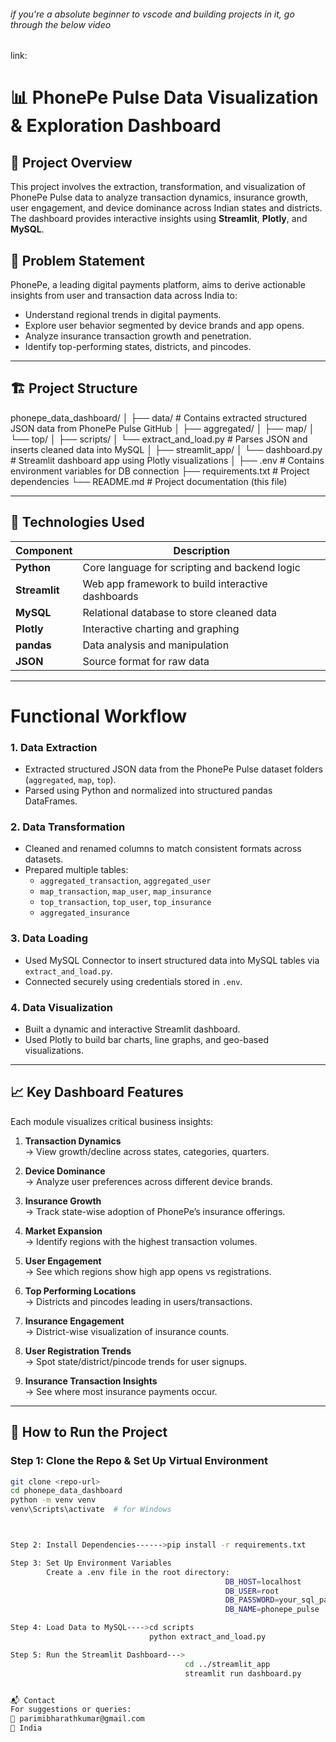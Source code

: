 ###### if you're a absolute beginner to vscode and building projects in it, go through the below video
link:


# 📊 PhonePe Pulse Data Visualization & Exploration Dashboard

## 📌 Project Overview

This project involves the extraction, transformation, and visualization of PhonePe Pulse data to analyze transaction dynamics, insurance growth, user engagement, and device dominance across Indian states and districts. The dashboard provides interactive insights using **Streamlit**, **Plotly**, and **MySQL**.

## 🎯 Problem Statement

PhonePe, a leading digital payments platform, aims to derive actionable insights from user and transaction data across India to:

- Understand regional trends in digital payments.
- Explore user behavior segmented by device brands and app opens.
- Analyze insurance transaction growth and penetration.
- Identify top-performing states, districts, and pincodes.

---

## 🏗️ Project Structure

phonepe_data_dashboard/
│
├── data/ # Contains extracted structured JSON data from PhonePe Pulse GitHub
│ ├── aggregated/
│ ├── map/
│ └── top/
│
├── scripts/
│ └── extract_and_load.py # Parses JSON and inserts cleaned data into MySQL
│
├── streamlit_app/
│ └── dashboard.py # Streamlit dashboard app using Plotly visualizations
│
├── .env # Contains environment variables for DB connection
├── requirements.txt # Project dependencies
└── README.md # Project documentation (this file)




---

## 🔧 Technologies Used

| Component         | Description                                   |
|-------------------|-----------------------------------------------|
| **Python**        | Core language for scripting and backend logic |
| **Streamlit**     | Web app framework to build interactive dashboards |
| **MySQL**         | Relational database to store cleaned data     |
| **Plotly**        | Interactive charting and graphing             |
| **pandas**        | Data analysis and manipulation                |
| **JSON**          | Source format for raw data                    |

---

#                                        Functional Workflow                                           #

### 1. Data Extraction
- Extracted structured JSON data from the PhonePe Pulse dataset folders (`aggregated`, `map`, `top`).
- Parsed using Python and normalized into structured pandas DataFrames.

### 2. Data Transformation
- Cleaned and renamed columns to match consistent formats across datasets.
- Prepared multiple tables: 
  - `aggregated_transaction`, `aggregated_user`
  - `map_transaction`, `map_user`, `map_insurance`
  - `top_transaction`, `top_user`, `top_insurance`
  - `aggregated_insurance`

### 3. Data Loading
- Used MySQL Connector to insert structured data into MySQL tables via `extract_and_load.py`.
- Connected securely using credentials stored in `.env`.

### 4. Data Visualization
- Built a dynamic and interactive Streamlit dashboard.
- Used Plotly to build bar charts, line graphs, and geo-based visualizations.

---

##                                           📈 Key Dashboard Features                                  #

Each module visualizes critical business insights:

1. **Transaction Dynamics**  
   → View growth/decline across states, categories, quarters.

2. **Device Dominance**  
   → Analyze user preferences across different device brands.

3. **Insurance Growth**  
   → Track state-wise adoption of PhonePe’s insurance offerings.

4. **Market Expansion**  
   → Identify regions with the highest transaction volumes.

5. **User Engagement**  
   → See which regions show high app opens vs registrations.

6. **Top Performing Locations**  
   → Districts and pincodes leading in users/transactions.

7. **Insurance Engagement**  
   → District-wise visualization of insurance counts.

8. **User Registration Trends**  
   → Spot state/district/pincode trends for user signups.

9. **Insurance Transaction Insights**  
   → See where most insurance payments occur.

---

## 🧪 How to Run the Project

### Step 1: Clone the Repo & Set Up Virtual Environment

```bash
git clone <repo-url>
cd phonepe_data_dashboard
python -m venv venv
venv\Scripts\activate  # for Windows



Step 2: Install Dependencies------>pip install -r requirements.txt

Step 3: Set Up Environment Variables
        Create a .env file in the root directory:
                                                DB_HOST=localhost
                                                DB_USER=root
                                                DB_PASSWORD=your_sql_password
                                                DB_NAME=phonepe_pulse

Step 4: Load Data to MySQL---->cd scripts
                               python extract_and_load.py

Step 5: Run the Streamlit Dashboard--->
                                       cd ../streamlit_app
                                       streamlit run dashboard.py


📬 Contact
For suggestions or queries:
📧 parimibharathkumar@gmail.com
📍 India



